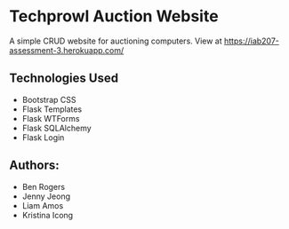 # Techprowl Auction Website

A simple CRUD website for auctioning computers. View at https://iab207-assessment-3.herokuapp.com/


## Technologies Used

- Bootstrap CSS
- Flask Templates
- Flask WTForms
- Flask SQLAlchemy
- Flask Login

## Authors: 

- Ben Rogers
- Jenny Jeong 
- Liam Amos 
- Kristina Icong

